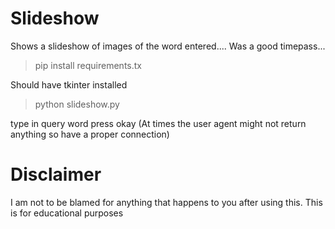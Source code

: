 # Slideshow
Shows a slideshow of images of the word entered.... Was a good timepass...

> pip install requirements.tx 

Should have tkinter installed

> python slideshow.py 

type in query word press okay (At times the user agent might not return anything so have a proper connection)

# Disclaimer

I am not to be blamed for anything that happens to you after using this. This is for educational purposes
